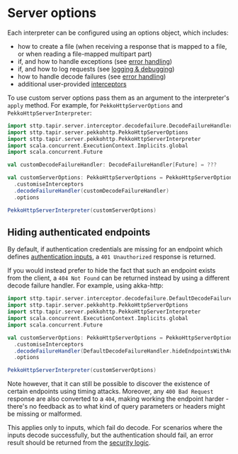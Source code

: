 # Server options

Each interpreter can be configured using an options object, which includes:

* how to create a file (when receiving a response that is mapped to a file, or when reading a file-mapped multipart 
  part)
* if, and how to handle exceptions (see [error handling](errors.md))
* if, and how to log requests (see [logging & debugging](debugging.md))  
* how to handle decode failures (see [error handling](errors.md))
* additional user-provided [interceptors](interceptors.md)

To use custom server options pass them as an argument to the interpreter's `apply` method.
For example, for `PekkoHttpServerOptions` and `PekkoHttpServerInterpreter`:

```scala
import sttp.tapir.server.interceptor.decodefailure.DecodeFailureHandler
import sttp.tapir.server.pekkohttp.PekkoHttpServerOptions
import sttp.tapir.server.pekkohttp.PekkoHttpServerInterpreter
import scala.concurrent.ExecutionContext.Implicits.global
import scala.concurrent.Future

val customDecodeFailureHandler: DecodeFailureHandler[Future] = ???

val customServerOptions: PekkoHttpServerOptions = PekkoHttpServerOptions
  .customiseInterceptors
  .decodeFailureHandler(customDecodeFailureHandler)
  .options

PekkoHttpServerInterpreter(customServerOptions)
```

## Hiding authenticated endpoints

By default, if authentication credentials are missing for an endpoint which defines [authentication inputs](../endpoint/security.md),
a `401 Unauthorized` response is returned.

If you would instead prefer to hide the fact that such an endpoint exists from the client, a `404 Not Found` can be 
returned instead by using a different decode failure handler. For example, using akka-http:

```scala
import sttp.tapir.server.interceptor.decodefailure.DefaultDecodeFailureHandler
import sttp.tapir.server.pekkohttp.PekkoHttpServerOptions
import sttp.tapir.server.pekkohttp.PekkoHttpServerInterpreter
import scala.concurrent.ExecutionContext.Implicits.global
import scala.concurrent.Future

val customServerOptions: PekkoHttpServerOptions = PekkoHttpServerOptions
  .customiseInterceptors
  .decodeFailureHandler(DefaultDecodeFailureHandler.hideEndpointsWithAuth[Future])
  .options

PekkoHttpServerInterpreter(customServerOptions)
```

Note however, that it can still be possible to discover the existence of certain endpoints using timing attacks.
Moreover, any `400 Bad Request` response are also converted to a `404`, making working the endpoint harder - there's
no feedback as to what kind of query parameters or headers might be missing or malformed.

This applies only to inputs, which fail do decode. For scenarios where the inputs decode successfully, but the 
authentication should fail, an error result should be returned from the [security logic](logic.md).
